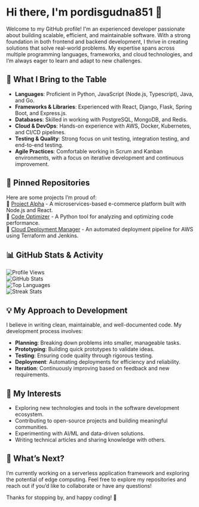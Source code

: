 # Hi there, I'm pordisgudna851 👋  

Welcome to my GitHub profile! I'm an experienced developer passionate about building scalable, efficient, and maintainable software. With a strong foundation in both frontend and backend development, I thrive in creating solutions that solve real-world problems. My expertise spans across multiple programming languages, frameworks, and cloud technologies, and I’m always eager to learn and adapt to new challenges.  

## 🚀 What I Bring to the Table  
- **Languages**: Proficient in Python, JavaScript (Node.js, Typescript), Java, and Go.  
- **Frameworks & Libraries**: Experienced with React, Django, Flask, Spring Boot, and Express.js.  
- **Databases**: Skilled in working with PostgreSQL, MongoDB, and Redis.  
- **Cloud & DevOps**: Hands-on experience with AWS, Docker, Kubernetes, and CI/CD pipelines.  
- **Testing & Quality**: Strong focus on unit testing, integration testing, and end-to-end testing.  
- **Agile Practices**: Comfortable working in Scrum and Kanban environments, with a focus on iterative development and continuous improvement.  

## 📌 Pinned Repositories  
Here are some projects I’m proud of:  
🔗 [Project Alpha](https://github.com/pordisgudna851/project-alpha) - A microservices-based e-commerce platform built with Node.js and React.  
🔗 [Code Optimizer](https://github.com/pordisgudna851/code-optimizer) - A Python tool for analyzing and optimizing code performance.  
🔗 [Cloud Deployment Manager](https://github.com/pordisgudna851/cloud-deployment-manager) - An automated deployment pipeline for AWS using Terraform and Jenkins.  

## 📊 GitHub Stats & Activity  
![Profile Views](https://komarev.com/ghpvc/?username=pordisgudna851&color=blue&style=flat-square)  
![GitHub Stats](https://github-readme-stats.vercel.app/api?username=pordisgudna851&show_icons=true&theme=radical)  
![Top Languages](https://github-readme-stats.vercel.app/api/top-langs/?username=pordisgudna851&layout=compact&theme=radical)  
![Streak Stats](https://github-readme-streak-stats.herokuapp.com/?user=pordisgudna851&theme=radical)  

## 💡 My Approach to Development  
I believe in writing clean, maintainable, and well-documented code. My development process involves:  
- **Planning**: Breaking down problems into smaller, manageable tasks.  
- **Prototyping**: Building quick prototypes to validate ideas.  
- **Testing**: Ensuring code quality through rigorous testing.  
- **Deployment**: Automating deployments for efficiency and reliability.  
- **Iteration**: Continuously improving based on feedback and new requirements.  

## 🌱 My Interests  
- Exploring new technologies and tools in the software development ecosystem.  
- Contributing to open-source projects and building meaningful communities.  
- Experimenting with AI/ML and data-driven solutions.  
- Writing technical articles and sharing knowledge with others.  

## 🔭 What’s Next?  
I’m currently working on a serverless application framework and exploring the potential of edge computing. Feel free to explore my repositories and reach out if you’d like to collaborate or have any questions!  

Thanks for stopping by, and happy coding! 🚀
